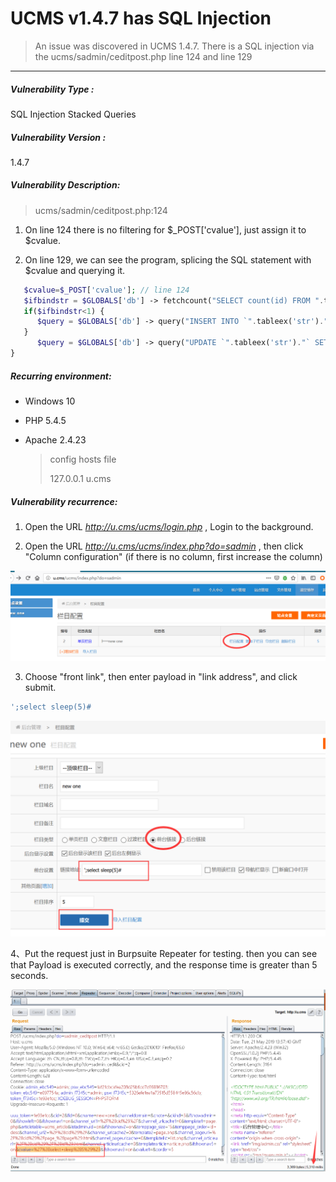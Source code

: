 # UCMS v1.4.7 has SQL Injection

> An issue was discovered in UCMS 1.4.7. There is a SQL injection via the ucms/sadmin/ceditpost.php line 124 and line 129

----

##### Vulnerability Type :

SQL Injection Stacked Queries

##### Vulnerability Version :

1.4.7

##### Vulnerability Description:

> ucms/sadmin/ceditpost.php:124



1. On line 124 there is no filtering for $_POST['cvalue'], just assign it to $cvalue.


2. On line 129, we can see the program, splicing the SQL statement with $cvalue and querying it.


```php
   $cvalue=$_POST['cvalue']; // line 124
   $ifbindstr = $GLOBALS['db'] -> fetchcount("SELECT count(id) FROM ".tableex('str')." where strcid='$cid' and ifbind='1'");
   if($ifbindstr<1) {
      $query = $GLOBALS['db'] -> query("INSERT INTO `".tableex('str')."` (`strname`,`strcid`,`strorder`,`inputkind`,`strvalue`,`ifbind`) VALUES ('$cname','$cid','1','1','','1');");
   }
      $query = $GLOBALS['db'] -> query("UPDATE `".tableex('str')."` SET strvalue='$cvalue' WHERE strcid='$cid' and ifbind='1'"); // line 129
}
```



##### Recurring environment:

- Windows 10


- PHP 5.4.5


- Apache 2.4.23

  > config hosts file 
  >
  > 127.0.0.1    u.cms


##### Vulnerability recurrence:


1. Open the URL *http://u.cms/ucms/login.php*  , Login to the background.

2. Open the URL *http://u.cms/ucms/index.php?do=sadmin* , then click "Column configuration" (if there is no column, first increase the column)

![1558446453947](1558446453947.png)

3. Choose "front link", then enter payload in "link address", and click submit.

```SQL
';select sleep(5)#
```

![1558446742678](1558446742678.png)

4、Put the request just in Burpsuite Repeater for testing.  then you can see that Payload is executed correctly, and the response time is greater than 5 seconds.

![1558447108318](1558447108318.png)
